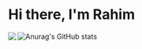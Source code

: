 # Hi there, I'm Rahim

<img align="left" src="https://github-readme-stats.vercel.app/api/top-langs/?username=anuraghazra&layout=compact)](https://github.com/anuraghazra/github-readme-stats"/>

![Anurag's GitHub stats](https://github-readme-stats.vercel.app/api?username=Rahim-lrb&show_icons=true&theme=radical)

